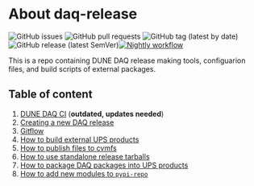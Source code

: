 # About daq-release

![GitHub issues](https://img.shields.io/github/issues/DUNE-DAQ/daq-release) ![GitHub pull requests](https://img.shields.io/github/issues-pr/DUNE-DAQ/daq-release) ![GitHub tag (latest by date)](https://img.shields.io/github/v/tag/DUNE-DAQ/daq-release?label=latest%20tag) ![GitHub release (latest SemVer)](https://img.shields.io/github/v/release/DUNE-DAQ/daq-release)[![Nightly workflow](https://github.com/DUNE-DAQ/daq-release/actions/workflows/nightly.yml/badge.svg?branch=develop)](https://github.com/DUNE-DAQ/daq-release/actions/workflows/nightly.yml)

This is a repo containing DUNE DAQ release making tools, configuarion files, and build scripts of external packages.

## Table of content

1. [DUNE DAQ CI](ci_github_action.md) (**outdated, updates needed**)
2. [Creating a new DAQ release](create_release.md)
3. [Gitflow](development_workflow_gitflow.md)
4. [How to build external UPS products](make_ups_products.md)
5. [How to publish files to cvmfs](publish_to_cvmfs.md)
6. [How to use standalone release tarballs](standalone_daq_release.md)
7. [How to package DAQ packages into UPS products](upsify_daq_packages.md)
8. [How to add new modules to `pypi-repo`](add_modules_to_pypi_repo.md)
